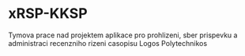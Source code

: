 # xRSP-KKSP
Tymova prace nad projektem aplikace pro prohlizeni, sber prispevku a administraci recenzniho rizeni casopisu Logos Polytechnikos
